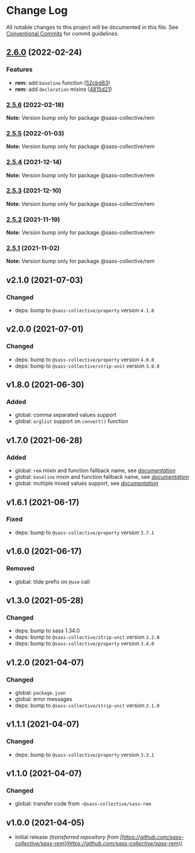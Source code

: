 # Change Log

All notable changes to this project will be documented in this file.
See [Conventional Commits](https://conventionalcommits.org) for commit guidelines.

## [2.6.0](https://github.com/sass-collective/sass-collective/compare/@sass-collective/rem@2.5.6...@sass-collective/rem@2.6.0) (2022-02-24)


### Features

* **rem:** add `baseline` function ([52cbd83](https://github.com/sass-collective/sass-collective/commit/52cbd838091b8695caedadb42be09d2682378518))
* **rem:** add `declaration` mixins ([4815d21](https://github.com/sass-collective/sass-collective/commit/4815d21adda63d5ef7ef4136a5493b4f345d69c2))




### [2.5.6](https://github.com/sass-collective/sass-collective/compare/@sass-collective/rem@2.5.5...@sass-collective/rem@2.5.6) (2022-02-18)

**Note:** Version bump only for package @sass-collective/rem






### [2.5.5](https://github.com/sass-collective/sass-collective/compare/@sass-collective/rem@2.5.4...@sass-collective/rem@2.5.5) (2022-01-03)

**Note:** Version bump only for package @sass-collective/rem






### [2.5.4](https://github.com/sass-collective/sass-collective/compare/@sass-collective/rem@2.5.3...@sass-collective/rem@2.5.4) (2021-12-14)

**Note:** Version bump only for package @sass-collective/rem






### [2.5.3](https://github.com/sass-collective/sass-collective/compare/@sass-collective/rem@2.5.2...@sass-collective/rem@2.5.3) (2021-12-10)

**Note:** Version bump only for package @sass-collective/rem






### [2.5.2](https://github.com/sass-collective/sass-collective/compare/@sass-collective/rem@2.5.1...@sass-collective/rem@2.5.2) (2021-11-19)

**Note:** Version bump only for package @sass-collective/rem





### [2.5.1](https://github.com/sass-collective/sass-collective/compare/@sass-collective/rem@2.5.0...@sass-collective/rem@2.5.1) (2021-11-02)

**Note:** Version bump only for package @sass-collective/rem




## v2.1.0 (2021-07-03)

### Changed

* deps: bump to `@sass-collective/property` version `4.1.0`

## v2.0.0 (2021-07-01)

### Changed

* deps: bump to `@sass-collective/property` version `4.0.0`
* deps: bump to `@sass-collective/strip-unit` version `3.0.0`

## v1.8.0 (2021-06-30)

### Added

* global: comma separated values support
* global: `arglist` support on `convert()` function

## v1.7.0 (2021-06-28)

### Added

* global: `rem` mixin and function fallback name, see _[documentation](https://github.com/sass-collective/sass-collective/blob/master/packages/rem/README.md#fallback-name)_
* global: `baseline` mixin and function fallback name, see _[documentation](https://github.com/sass-collective/sass-collective/blob/master/packages/rem/README.md#baseline)_
* global: multiple mixed values support, see _[documentation](https://github.com/sass-collective/sass-collective/blob/master/packages/rem/README.md#usage)_

## v1.6.1 (2021-06-17)

### Fixed

* deps: bump to `@sass-collective/property` version `3.7.1`

## v1.6.0 (2021-06-17)

### Removed

* global: tilde prefix on `@use` call

## v1.3.0 (2021-05-28)

### Changed

* deps: bump to sass 1.34.0
* deps: bump to `@sass-collective/strip-unit` version `2.2.0`
* deps: bump to `@sass-collective/property` version `3.4.0`

## v1.2.0 (2021-04-07)

### Changed

* global: `package.json`
* global: error messages
* deps: bump to `@sass-collective/strip-unit` version `2.1.0`

## v1.1.1 (2021-04-07)

### Changed

* deps: bump to `@sass-collective/property` version `3.3.1`

## v1.1.0 (2021-04-07)

### Changed

* global: transfer code from `~@sass-collective/sass-rem`

## v1.0.0 (2021-04-05)

* Initial release _(transferred repository from [https://github.com/sass-collective/sass-rem](https://github.com/sass-collective/sass-rem))_
